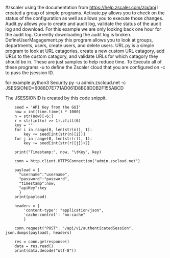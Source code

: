 #zscaler
using the documentation from https://help.zscaler.com/zia/api I created a group of simple programs. 
Activate.py allows you to check on the status of the configuration as well as allows you to execute those changes. 
Audit.py allows you to create and audit log, validate the status of the audit log and download. For this example we are only looking back one hour for the audit log. Currently downloading the audit log is broken. 
DefineUserMagagement.py this program allows you to look at groups, departments, users, create users, and delete users. 
URL.py is a simple program to look at URL catagories, create a new custom URL catagory, add URLs to the custom catagory, and validate URLs for which catagory they should be in. 
These are just samples to help reduce time. 
To Execute all of these programs 
-u to define the Zscaler cloud that you are configured on 
-c to pass the jsession ID. 

for example 
        python3 Security.py -u admin.zscloud.net -c JSESSIONID=6088D7E771AD061D8B08DDB2F155ABCD
        
The JSESSIONID is created by this code snippit. 

        seed = 'API Key from the GUI'
        now = int(time.time() * 1000)
        n = str(now)[-6:]
        r = str(int(n) >> 1).zfill(6)
        key = ""
        for i in range(0, len(str(n)), 1):
            key += seed[int(str(n)[i])]
        for j in range(0, len(str(r)), 1):
            key += seed[int(str(r)[j])+2]

        print("Timestamp:", now, "\tKey", key)

        conn = http.client.HTTPSConnection("admin.zscloud.net")

        payload = {
          "username":"username",
          "password":"password",
          "timestamp":now,
          "apiKey":key
          }
        print(payload)

        headers = {
            'content-type': "application/json",
            'cache-control': "no-cache"
            }

        conn.request("POST", "/api/v1/authenticatedSession", json.dumps(payload), headers)

        res = conn.getresponse()
        data = res.read()
        print(data.decode("utf-8"))
